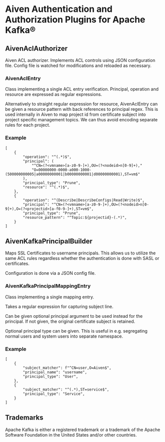 # Aiven Authentication and Authorization Plugins for Apache Kafka®

## AivenAclAuthorizer

Aiven ACL authorizer. Implements ACL controls using JSON configuration file.
Config file is watched for modifications and reloaded as necessary.

### AivenAclEntry

Class implementing a single ACL entry verification. Principal, operation and
resource are expressed as regular expressions.

Alternatively to straight regular expression for resource, AivenAclEntry can
be given a resource pattern with back references to principal regex. This is
used internally in Aiven to map project id from certificate subject into
project specific management topics. We can thus avoid encoding separate rules
for each project.

### Example

    [
        {
            "operation": "^(.*)$",
            "principal": (
                "^CN=(?<vmname>[a-z0-9-]+),OU=(?<nodeid>n[0-9]+),"
                "O=00000000-0000-a000-1000-(500000000005|a00000000001|b00000000001|d00000000001),ST=vm$"
            ),
            "principal_type": "Prune",
            "resource": "^(.*)$",
        },
        {
            "operation": "^(Describe|DescribeConfigs|Read|Write)$",
            "principal": "^CN=(?<vmname>[a-z0-9-]+),OU=(?<nodeid>n[0-9]+),O=(?<projectid>[a-f0-9-]+),ST=vm$",
            "principal_type": "Prune",
            "resource_pattern": "^Topic:${projectid}-(.*)",
        }
    ]

## AivenKafkaPrincipalBuilder

Maps SSL Certificates to username principals. This allows us to utilize the
same ACL rules regardless whether the authentication is done with SASL or
certificates.

Configuration is done via a JSON config file.

### AivenKafkaPrincipalMappingEntry

Class implementing a single mapping entry.

Takes a regular expression for capturing subject line.

Can be given optional principal argument to be used instead for the principal.
If not given, the original certificate subject is retained.

Optional principal type can be given. This is useful in e.g. segregating normal
users and system users into separate namespace.

### Example

    [
        {
            "subject_matcher": f"^CN=user,O=Aiven$",
            "principal_name": "username",
            "principal_type": "User",
        },
        {
            "subject_matcher": "^(.*),ST=service$",
            "principal_type": "Service",
        }
    ]

## Trademarks

Apache Kafka is either a registered trademark or a trademark of the Apache Software Foundation in the United States and/or other countries.
